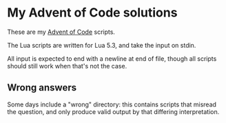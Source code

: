 # My Advent of Code solutions

These are my [Advent of Code][] scripts.

[Advent of Code]: https://adventofcode.com/

The Lua scripts are written for Lua 5.3, and take the input on stdin.

All input is expected to end with a newline at end of file, though all scripts should still work when that's not the case.

## Wrong answers

Some days include a "wrong" directory: this contains scripts that misread the question, and only produce valid output by that differing interpretation.
